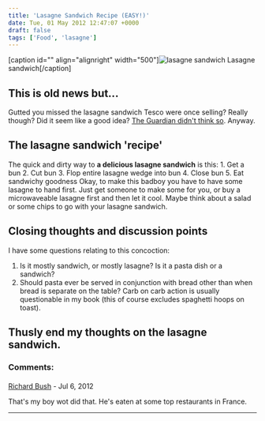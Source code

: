 ```yaml
---
title: 'Lasagne Sandwich Recipe (EASY!)'
date: Tue, 01 May 2012 12:47:07 +0000
draft: false
tags: ['Food', 'lasagne']
---
```


\[caption id="" align="alignright" width="500"\]![lasagne sandwich](http://www.tombush.co.uk/wp-content/uploads/2012/05/wpid-1335876167583.jpg "1335876167583.jpg") Lasagne sandwich\[/caption\]

This is old news but...
-----------------------

Gutted you missed the lasagne sandwich Tesco were once selling? Really though? Did it seem like a good idea? [The Guardian didn't think so](http://www.theguardian.com/lifeandstyle/wordofmouth/2010/jun/16/tesco-lasagne-sandwich-lasandwich-why). Anyway.

The lasagne sandwich 'recipe'
-----------------------------

The quick and dirty way to **a delicious lasagne sandwich** is this: 1. Get a bun 2. Cut bun 3. Flop entire lasagne wedge into bun 4. Close bun 5. Eat sandwichy goodness Okay, to make this badboy you have to have some lasagne to hand first. Just get someone to make some for you, or buy a microwaveable lasagne first and then let it cool. Maybe think about a salad or some chips to go with your lasagne sandwich.

Closing thoughts and discussion points
--------------------------------------

I have some questions relating to this concoction:

1.  Is it mostly sandwich, or mostly lasagne? Is it a pasta dish or a sandwich?
2.  Should pasta ever be served in conjunction with bread other than when bread is separate on the table? Carb on carb action is usually questionable in my book (this of course excludes spaghetti hoops on toast).

Thusly end my thoughts on the lasagne sandwich.
---
### Comments:
#### 
[Richard Bush]( "richard.bush@hotmail.com") - <time datetime="2012-07-21 16:46:17">Jul 6, 2012</time>

That's my boy wot did that. He's eaten at some top restaurants in France.
<hr />
